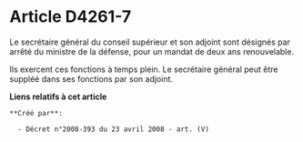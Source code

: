 # Article D4261-7

Le secrétaire général du conseil supérieur et son adjoint sont désignés par arrêté du ministre de la défense, pour un mandat
de deux ans renouvelable.

Ils exercent ces fonctions à temps plein. Le secrétaire général peut être suppléé dans ses fonctions par son adjoint.

**Liens relatifs à cet article**

	**Créé par**:

	  - Décret n°2008-393 du 23 avril 2008 - art. (V)

